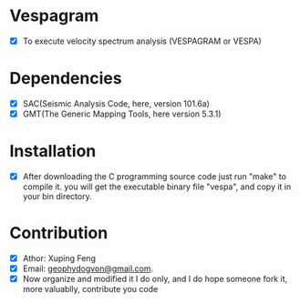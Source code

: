 # Vespagram
- [x] To execute velocity spectrum analysis (VESPAGRAM or VESPA)
# Dependencies
- [x] SAC(Seismic Analysis Code, here, version 101.6a)
- [x] GMT(The Generic Mapping Tools, here version 5.3.1)
# Installation
- [x] After downloading the C programming source code just run "make" to compile it. you will get the executable binary file "vespa", and copy it in your bin directory.
# Contribution
- [x] Athor: Xuping Feng
- [x] Email: geophydogvon@gmail.com.
- [x] Now organize and modified it I do only, and I do hope someone fork it, more valuablly, contribute you code
